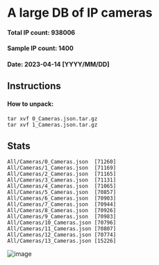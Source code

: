 # A large DB of IP cameras
#### Total IP count: 938006
#### Sample IP count: 1400
#### Date: 2023-04-14 [YYYY/MM/DD]
## Instructions
#### How to unpack:
```
tar xvf 0_Cameras.json.tar.gz
tar xvf 1_Cameras.json.tar.gz
```
## Stats
```
All/Cameras/0_Cameras.json	[71260]
All/Cameras/1_Cameras.json	[71169]
All/Cameras/2_Cameras.json	[71165]
All/Cameras/3_Cameras.json	[71131]
All/Cameras/4_Cameras.json	[71065]
All/Cameras/5_Cameras.json	[70857]
All/Cameras/6_Cameras.json	[70903]
All/Cameras/7_Cameras.json	[70944]
All/Cameras/8_Cameras.json	[70926]
All/Cameras/9_Cameras.json	[70983]
All/Cameras/10_Cameras.json	[70796]
All/Cameras/11_Cameras.json	[70807]
All/Cameras/12_Cameras.json	[70774]
All/Cameras/13_Cameras.json	[15226]
```
![image](https://user-images.githubusercontent.com/125568681/231961965-68da0b3d-94dd-42dc-b1f5-3409c44ea7cc.png)
